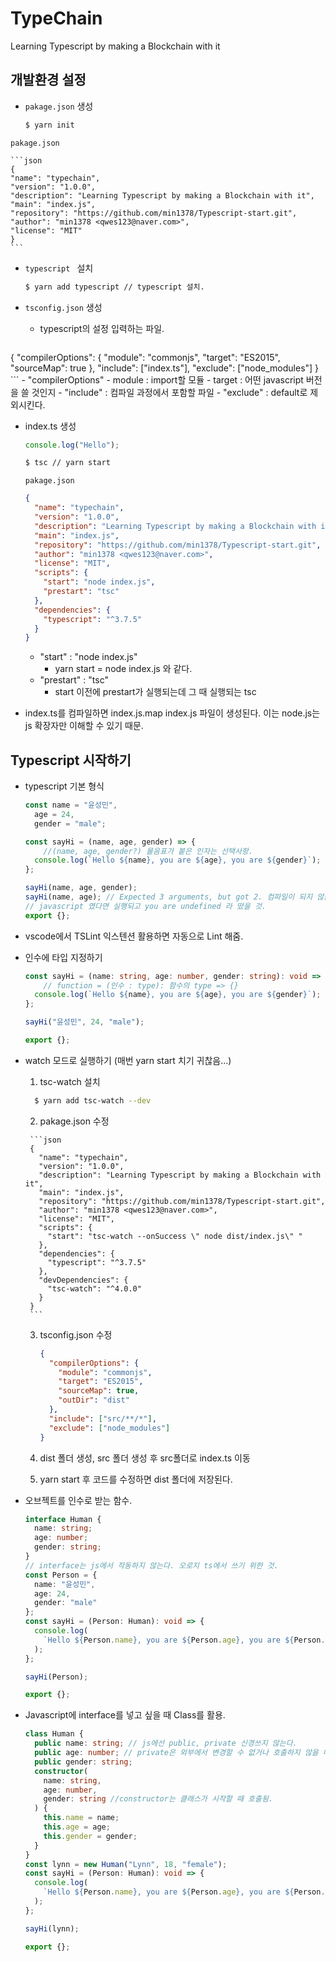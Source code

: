 # TypeChain

Learning Typescript by making a Blockchain with it



## 개발환경 설정

- ``pakage.json`` 생성

    ```bash
    $ yarn init
    ```
``pakage.json``

    ```json
    {
    "name": "typechain",
    "version": "1.0.0",
    "description": "Learning Typescript by making a Blockchain with it",
    "main": "index.js",
    "repository": "https://github.com/min1378/Typescript-start.git",
    "author": "min1378 <qwes123@naver.com>",
    "license": "MIT"
    }
    ```
    
- ``typescript `` 설치

    ```bash
    $ yarn add typescript // typescript 설치.
    ```

- ``tsconfig.json`` 생성

    - typescript의 설정 입력하는 파일.

    ```json
{
      "compilerOptions": {
        "module": "commonjs",
        "target": "ES2015",
        "sourceMap": true
      },
      "include": ["index.ts"],
      "exclude": ["node_modules"]
    }
    ```
    - "compilerOptions"
      - module : import할 모듈
      - target : 어떤 javascript 버전을 쓸 것인지
    - "include" : 컴파일 과정에서 포함할 파일
    - "exclude" : default로 제외시킨다.
- index.ts 생성

  ```typescript
  console.log("Hello");
  ```

  ```bash
  $ tsc // yarn start
  ```

  ``pakage.json``

  ```json
  {
    "name": "typechain",
    "version": "1.0.0",
    "description": "Learning Typescript by making a Blockchain with it",
    "main": "index.js",
    "repository": "https://github.com/min1378/Typescript-start.git",
    "author": "min1378 <qwes123@naver.com>",
    "license": "MIT",
    "scripts": {
      "start": "node index.js", 
      "prestart": "tsc" 
    },
    "dependencies": {
      "typescript": "^3.7.5"
    }
  }
  ```
  - "start" : "node index.js"  
    - yarn start = node index.js 와 같다.
  - "prestart" : "tsc" 
    - start 이전에 prestart가 실행되는데 그 때 실행되는 tsc 

- index.ts를 컴파일하면 index.js.map index.js 파일이 생성된다. 이는 node.js는 js 확장자만 이해할 수 있기 때문.

## Typescript 시작하기

- typescript 기본 형식

    ```typescript
    const name = "윤성민",
      age = 24,
      gender = "male";

    const sayHi = (name, age, gender) => {
        //(name, age, gender?) 물음표가 붙은 인자는 선택사항.
      console.log(`Hello ${name}, you are ${age}, you are ${gender}`);
    };

    sayHi(name, age, gender);
    sayHi(name, age); // Expected 3 arguments, but got 2. 컴파일이 되지 않음
    // javascript 였다면 실행되고 you are undefined 라 떴을 것.
    export {};
    ```
    
- vscode에서 TSLint 익스텐션 활용하면 자동으로 Lint 해줌.    

- 인수에 타입 지정하기

  ```typescript
  const sayHi = (name: string, age: number, gender: string): void => {
      // function = (인수 : type): 함수의 type => {}
    console.log(`Hello ${name}, you are ${age}, you are ${gender}`);
  };
  
  sayHi("윤성민", 24, "male");
  
  export {};
  ```
  
- watch 모드로 실행하기 (매번 yarn start 치기 귀찮음...)

	1. tsc-watch 설치
  
   ```bash
     $ yarn add tsc-watch --dev
   ```
  
    2.  pakage.json 수정
  
       ```json
       {
         "name": "typechain",
         "version": "1.0.0",
         "description": "Learning Typescript by making a Blockchain with it",
         "main": "index.js",
         "repository": "https://github.com/min1378/Typescript-start.git",
         "author": "min1378 <qwes123@naver.com>",
         "license": "MIT",
         "scripts": {
           "start": "tsc-watch --onSuccess \" node dist/index.js\" "
         },
         "dependencies": {
           "typescript": "^3.7.5"
         },
         "devDependencies": {
           "tsc-watch": "^4.0.0"
         }
       }
       ```
  
    3. tsconfig.json 수정
  
       ```json
       {
         "compilerOptions": {
           "module": "commonjs",
           "target": "ES2015", 
           "sourceMap": true,
           "outDir": "dist"
         },
         "include": ["src/**/*"],
         "exclude": ["node_modules"]
       }
       ```
  
    4. dist 폴더 생성, src 폴더 생성 후 src폴더로 index.ts 이동
  
    5. yarn start 후 코드를 수정하면 dist 폴더에 저장된다.

- 오브젝트를 인수로 받는 함수.

  ```typescript
  interface Human {
    name: string;
    age: number;
    gender: string;
  }
  // interface는 js에서 작동하지 않는다. 오로지 ts에서 쓰기 위한 것.
  const Person = {
    name: "윤성민",
    age: 24,
    gender: "male"
  };
  const sayHi = (Person: Human): void => {
    console.log(
      `Hello ${Person.name}, you are ${Person.age}, you are ${Person.gender}`
    );
  };
  
  sayHi(Person);
  
  export {};
  ```

- Javascript에 interface를 넣고 싶을 때 Class를 활용.

  ```typescript
  class Human {
    public name: string; // js에선 public, private 신경쓰지 않는다.
    public age: number; // private은 외부에서 변경할 수 없거나 호출하지 않을 때 쓴다.
    public gender: string;
    constructor(
      name: string,
      age: number,
      gender: string //constructor는 클래스가 시작할 때 호출됨.
    ) {
      this.name = name;
      this.age = age;
      this.gender = gender;
    }
  }
  const lynn = new Human("Lynn", 18, "female");
  const sayHi = (Person: Human): void => {
    console.log(
      `Hello ${Person.name}, you are ${Person.age}, you are ${Person.gender}`
    );
  };
  
  sayHi(lynn);
  
  export {};
  
  ```

  



